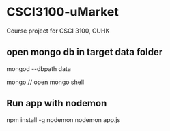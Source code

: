 # CSCI3100-uMarket
Course project for CSCI 3100, CUHK

## open mongo db in target data folder

mongod --dbpath data

mongo // open mongo shell


## Run app with nodemon
npm install -g nodemon
nodemon app.js


